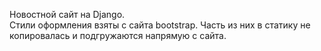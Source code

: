 Новостной сайт на Django.<br>
Стили оформления взяты с сайта bootstrap. Часть из них в статику не копировалась и подгружаются напрямую с сайта.